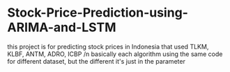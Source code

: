 # Stock-Price-Prediction-using-ARIMA-and-LSTM
this project is for predicting stock prices in Indonesia that used TLKM, KLBF, ANTM, ADRO, ICBP
/n basically each algorithm using the same code for different dataset, but the different it's just in the parameter
